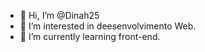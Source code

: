 - 👋 Hi, I’m @Dinah25
- 👀 I’m interested in  deesenvolvimento Web.
- 🌱 I’m currently learning front-end.
